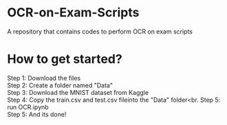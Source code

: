 # OCR-on-Exam-Scripts
A repository that contains codes to perform OCR on exam scripts


# How to get started?
 Step 1: Download the files<br>
 Step 2: Create a folder named "Data"<br>
 Step 3: Download the MNIST dataset from Kaggle<br>
 Step 4: Copy the train.csv and test.csv fileinto the "Data" folder<br.
 Step 5: run OCR.ipynb<br>
 Step 5: And its done!<br>
